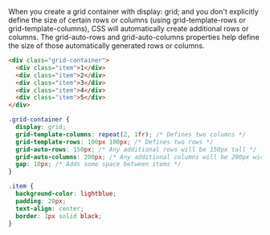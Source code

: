 When you create a grid container with display: grid; and you don't explicitly define the size of certain rows or columns (using grid-template-rows or grid-template-columns), CSS will automatically create additional rows or columns. The grid-auto-rows and grid-auto-columns properties help define the size of those automatically generated rows or columns.

```html
<div class="grid-container">
  <div class="item">1</div>
  <div class="item">2</div>
  <div class="item">3</div>
  <div class="item">4</div>
  <div class="item">5</div>
</div>

```
```css
.grid-container {
  display: grid;
  grid-template-columns: repeat(2, 1fr); /* Defines two columns */
  grid-template-rows: 100px 100px; /* Defines two rows */
  grid-auto-rows: 150px; /* Any additional rows will be 150px tall */
  grid-auto-columns: 200px; /* Any additional columns will be 200px wide */
  gap: 10px; /* Adds some space between items */
}

.item {
  background-color: lightblue;
  padding: 20px;
  text-align: center;
  border: 1px solid black;
}

```